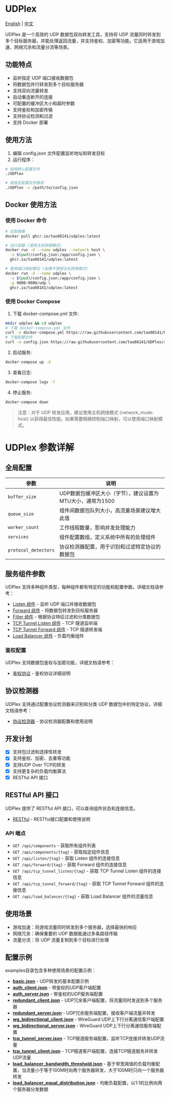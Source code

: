 # UDPlex
[English](README_EN.md) | [中文](README.md)

UDPlex 是一个高效的 UDP 数据包双向转发工具，支持将 UDP 流量同时转发到多个目标服务器，并能处理返回流量，并支持鉴权、加密等功能。它适用于游戏加速、网络冗余和流量分流等场景。

## 功能特点

- 监听指定 UDP 端口接收数据包
- 将数据包并行转发到多个目标服务器
- 支持双向流量转发
- 自动重连断开的连接
- 可配置的缓冲区大小和超时参数
- 支持鉴权和加密传输
- 支持协议检测和过滤
- 支持 Docker 部署


## 使用方法

1. 编辑 config.json 文件配置监听地址和转发目标
2. 运行程序：

```bash
# 使用默认配置文件
./UDPlex

# 或指定配置文件路径
./UDPlex -c /path/to/config.json
```

## Docker 使用方法

### 使用 Docker 命令

```bash
# 拉取镜像
docker pull ghcr.io/tao08141/udplex:latest

# 运行容器 (使用主机网络模式)
docker run -d --name udplex --network host \
  -v $(pwd)/config.json:/app/config.json \
  ghcr.io/tao08141/udplex:latest

# 使用端口映射模式 (如果不使用主机网络模式)
docker run -d --name udplex \
  -v $(pwd)/config.json:/app/config.json \
  -p 9000:9000/udp \
  ghcr.io/tao08141/udplex:latest
```

### 使用 Docker Compose

1. 下载 docker-compose.yml 文件:

```bash
mkdir udplex && cd udplex
# 下载 docker-compose.yml 文件
curl -o docker-compose.yml https://raw.githubusercontent.com/tao08141/UDPlex/refs/heads/master/docker-compose.yml
# 下载配置文件
curl -o config.json https://raw.githubusercontent.com/tao08141/UDPlex/refs/heads/master/examples/basic.json
```

2. 启动服务:

```bash
docker-compose up -d
```

3. 查看日志:

```bash
docker-compose logs -f
```

4. 停止服务:

```bash
docker-compose down
```

> 注意：对于 UDP 转发应用，建议使用主机网络模式 (network_mode: host) 以获得最佳性能。如果需要精确控制端口映射，可以使用端口映射模式。

# UDPlex 参数详解

## 全局配置

| 参数 | 说明 |
|------|------|
| `buffer_size` | UDP数据包缓冲区大小（字节），建议设置为MTU大小，通常为1500 |
| `queue_size` | 组件间数据包队列大小，高流量场景建议增大此值 |
| `worker_count` | 工作线程数量，影响并发处理能力 |
| `services` | 组件配置数组，定义系统中所有的处理组件 |
| `protocol_detectors` | 协议检测器配置，用于识别和过滤特定协议的数据包 |

## 服务组件参数

UDPlex 支持多种组件类型，每种组件都有特定的功能和配置参数。详细文档请参考：

- [Listen 组件](docs/listen_zh.md) - 监听 UDP 端口并接收数据包
- [Forward 组件](docs/forward_zh.md) - 将数据包转发到目标服务器
- [Filter 组件](docs/filter_zh.md) - 根据协议特征过滤和分类数据包
- [TCP Tunnel Listen 组件](docs/tcp_tunnel_listen_zh.md) - TCP 隧道监听端
- [TCP Tunnel Forward 组件](docs/tcp_tunnel_forward_zh.md) - TCP 隧道转发端
- [Load Balancer 组件](docs/load_balancer_zh.md) - 负载均衡组件


### 鉴权配置

UDPlex 支持数据包鉴权与加密功能，详细文档请参考：

- [鉴权协议](docs/auth_protocol_zh.md) - 鉴权协议详细说明


## 协议检测器

UDPlex 支持通过配置协议检测器来识别和分类 UDP 数据包中的特定协议，详细文档请参考：

- [协议检测器](docs/protocol_detector_zh.md) - 协议检测器配置和使用说明


## 开发计划
- [X] 支持包过滤和选择性转发
- [X] 支持鉴权、加密、去重等功能
- [X] 支持UDP Over TCP的转发
- [X] 支持更复杂的负载均衡算法
- [X] RESTful API 接口

## RESTful API 接口
UDPlex 提供了 RESTful API 接口，可以查询组件状态和连接信息。

- [RESTful](docs/RESTful_zh.md) - RESTful接口配置和使用说明

### API 端点
- `GET /api/components` - 获取所有组件列表
- `GET /api/components/{tag}` - 获取指定组件信息
- `GET /api/listen/{tag}` - 获取 Listen 组件的连接信息
- `GET /api/forward/{tag}` - 获取 Forward 组件的连接信息
- `GET /api/tcp_tunnel_listen/{tag}` - 获取 TCP Tunnel Listen 组件的连接信息
- `GET /api/tcp_tunnel_forward/{tag}` - 获取 TCP Tunnel Forward 组件的连接信息
- `GET /api/load_balancer/{tag}` - 获取 Load Balancer 组件的流量信息

## 使用场景
- 游戏加速：将游戏流量同时转发到多个服务器，选择最快的响应
- 网络冗余：确保重要的 UDP 数据能通过多条路径传输
- 流量分流：将 UDP 流量复制到多个目标进行处理


## 配置示例

examples目录包含多种使用场景的配置示例：

- [**basic.json**](examples/basic.json) - UDP转发的基本配置示例
- [**auth_client.json**](examples/auth_client.json) - 带鉴权的UDP客户端配置
- [**auth_server.json**](examples/auth_server.json) - 带鉴权的UDP服务端配置
- [**redundant_client.json**](examples/redundant_client.json) - UDP冗余客户端配置，将流量同时发送到多个服务器
- [**redundant_server.json**](examples/redundant_server.json) - UDP冗余服务端配置，接收客户端流量并转发
- [**wg_bidirectional_client.json**](examples/wg_bidirectional_client.json) - WireGuard UDP上下行分离通信客户端配置
- [**wg_bidirectional_server.json**](examples/wg_bidirectional_server.json) - WireGuard UDP上下行分离通信服务端配置
- [**tcp_tunnel_server.json**](examples/tcp_tunnel_server.json) - TCP隧道服务端配置，监听TCP连接并转发UDP流量
- [**tcp_tunnel_client.json**](examples/tcp_tunnel_client.json) - TCP隧道客户端配置，连接TCP隧道服务并转发UDP流量
- [**load_balancer_bandwidth_threshold.json**](examples/load_balancer_bandwidth_threshold.json) - 基于带宽阈值的负载均衡配置，当流量小于等于100M时向两个服务器转发，大于100M时只向一个服务器转发
- [**load_balancer_equal_distribution.json**](examples/load_balancer_equal_distribution.json) - 均衡负载配置，以1:1的比例向两个服务器分发数据
